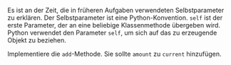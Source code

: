 Es ist an der Zeit, die in
früheren Aufgaben verwendeten
Selbstparameter zu erklären.
Der Selbstparameter ist eine
Python-Konvention. `self` ist der
erste Parameter, der an eine
beliebige Klassenmethode übergeben
wird. Python verwendet den Parameter
`self`, um sich auf das zu erzeugende
Objekt zu beziehen.

Implementiere die `add`-Methode.
Sie sollte `amount` zu `current` hinzufügen.
